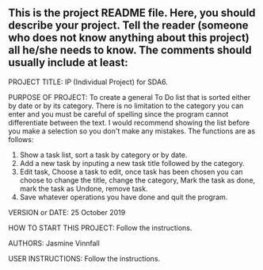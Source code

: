 This is the project README file. Here, you should describe your project.
Tell the reader (someone who does not know anything about this project)
all he/she needs to know. The comments should usually include at least:
------------------------------------------------------------------------


PROJECT TITLE: IP (Individual Project) for SDA6.

PURPOSE OF PROJECT: To create a general To Do list that is sorted either by date or by its category. There is no limitation to the category you can enter and you must be careful of spelling since the program cannot differentiate between the text. I would recommend showing the list before you make a selection so you don't make any mistakes. The functions are as follows: 

1. Show a task list, sort a task by category or by date. 
2. Add a new task by inputing a new task title followed by the category. 
3. Edit task, Choose a task to edit, once task has been chosen you can choose to change the title, change the category, Mark the task as done, mark the task as Undone, remove task. 
4. Save whatever operations you have done and quit the program.

VERSION or DATE: 25 October 2019

HOW TO START THIS PROJECT: Follow the instructions.

AUTHORS: Jasmine Vinnfall

USER INSTRUCTIONS: Follow the instructions.
